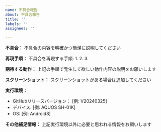 ```yaml
---
name: 不具合報告
about: 不具合報告
title: ''
labels: ''
assignees: ''

---
```


**不具合：**
不具合の内容を明確かつ簡潔に説明してください

**再現手順：**
不具合を再現する手順:
1. 
2. 
3. 

**期待する動作：**
上記の手順で発生して欲しい動作内容の説明をお願いします

**スクリーンショット：**
スクリーンショットがある場合は追加してください

**実行環境：**
- GitHubリリースバージョン： [例: V20240325]
 - デバイス: [例: AQUOS SH-01K]
 - OS: [例: Android8]

**その他補足情報：**
上記実行環境以外に必要と思われる情報をお願いします
